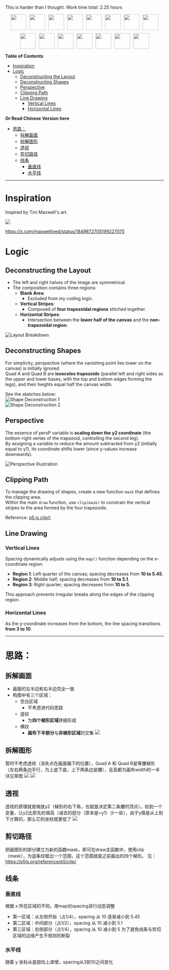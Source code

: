 This is harder than I thought. Work time total: 2.25 hours

<div style="display: flex; flex-wrap: wrap; justify-content: center; gap: 10px;">
  <img src="https://raw.githubusercontent.com/n3xta/image-hosting/main/img/attempt4.png" width="50px"/>
  <img src="https://raw.githubusercontent.com/n3xta/image-hosting/main/img/attempt6.png" width="50px"/>
  <img src="https://raw.githubusercontent.com/n3xta/image-hosting/main/img/attempt7.png" width="50px"/>
  <img src="https://raw.githubusercontent.com/n3xta/image-hosting/main/img/attempt8.png" width="50px"/>
  <img src="https://raw.githubusercontent.com/n3xta/image-hosting/main/img/attempt9.png" width="50px"/>
  <img src="https://raw.githubusercontent.com/n3xta/image-hosting/main/img/attempt10.png" width="50px"/>
  <img src="https://raw.githubusercontent.com/n3xta/image-hosting/main/img/attempt11.png" width="50px"/>
  <img src="https://raw.githubusercontent.com/n3xta/image-hosting/main/img/attempt12.png" width="50px"/>
  <img src="https://raw.githubusercontent.com/n3xta/image-hosting/main/img/attempt13.png" width="50px"/>
  <img src="https://raw.githubusercontent.com/n3xta/image-hosting/main/img/attempt14.png" width="50px"/>
  <img src="https://raw.githubusercontent.com/n3xta/image-hosting/main/img/attempt15.png" width="50px"/>
  <img src="https://raw.githubusercontent.com/n3xta/image-hosting/main/img/attempt16.png" width="50px"/>
  <img src="https://raw.githubusercontent.com/n3xta/image-hosting/main/img/attempt17.png" width="50px"/>
  <img src="https://raw.githubusercontent.com/n3xta/image-hosting/main/img/attempt18.png" width="50px"/>
  <img src="https://raw.githubusercontent.com/n3xta/image-hosting/main/img/attempt19.png" width="50px"/>
</div>

**Table of Contents**

- [Inspiration](#inspiration)
- [Logic](#logic)
   * [Deconstructing the Layout](#deconstructing-the-layout)
   * [Deconstructing Shapes](#deconstructing-shapes)
   * [Perspective](#perspective)
   * [Clipping Path](#clipping-path)
   * [Line Drawing](#line-drawing)
      + [Vertical Lines](#vertical-lines)
      + [Horizontal Lines](#horizontal-lines)


**Or Read Chinese Version here**
- [思路：](#)
   * [拆解画面](#-1)
   * [拆解图形](#-2)
   * [透视](#-3)
   * [剪切路径](#-4)
   * [线条](#-5)
      + [垂直线](#-6)
      + [水平线](#-7)

---

# Inspiration

Inspired by Tim Maxwell's art.

![](https://raw.githubusercontent.com/n3xta/image-hosting/main/img/202410251701092.png)

https://x.com/maxwellived/status/1849872705199227075

# Logic

## Deconstructing the Layout

- The left and right halves of the image are symmetrical.
- The composition contains three regions:
  - **Blank Area**:  
    - Excluded from my coding logic.
  - **Vertical Stripes**:  
    - Composed of **four trapezoidal regions** stitched together.
  - **Horizontal Stripes**:  
    - Intersection between the **lower half of the canvas** and the **non-trapezoidal region**.

![Layout Breakdown](https://raw.githubusercontent.com/n3xta/image-hosting/main/img/202410251924687.png)

## Deconstructing Shapes

For simplicity, perspective (where the vanishing point lies lower on the canvas) is initially ignored.  
Quad A and Quad B are **isosceles trapezoids** (parallel left and right sides as the upper and lower bases, with the top and bottom edges forming the legs), and their heights equal half the canvas width.

See the sketches below:  
![Shape Deconstruction 1](https://raw.githubusercontent.com/n3xta/image-hosting/main/img/202410251923062.png)  
![Shape Deconstruction 2](https://raw.githubusercontent.com/n3xta/image-hosting/main/img/202410251923893.png)

## Perspective

The essence of persP variable is **scaling down the y2 coordinate** (the bottom-right vertex of the trapezoid, controlling the second leg).  
By assigning a variable to reduce the amount subtracted from y2 (initially equal to y1), its coordinate shifts lower (since y-values increase downwards).

![Perspective Illustration](https://raw.githubusercontent.com/n3xta/image-hosting/main/img/202410251932861.png)

## Clipping Path

To manage the drawing of shapes, create a new function `mask` that defines the clipping area.  
Within the main `draw` function, use `clip(mask)` to constrain the vertical stripes to the area formed by the four trapezoids.

Reference: [p5.js clip()](https://p5js.org/reference/p5/clip/)

## Line Drawing

### Vertical Lines

Spacing dynamically adjusts using the `map()` function depending on the x-coordinate region:

- **Region 1**: Left quarter of the canvas; spacing decreases from **10 to 5.45**.
- **Region 2**: Middle half; spacing decreases from **10 to 5.1**.
- **Region 3**: Right quarter; spacing decreases from **10 to 5**.

This approach prevents irregular breaks along the edges of the clipping region.

### Horizontal Lines

As the y-coordinate increases from the bottom, the line spacing transitions **from 3 to 10**.

---

# 思路：

## 拆解画面

- 画面的左半边和右半边完全一致
- 构图中有三个区域：
  - 空白区域
    - 不考虑进代码思路
  - 竖纹
    - 为**四个梯形区域**拼接形成
  - 横纹
    - **画布下半部分**与**非梯形区域**的交集
![](https://raw.githubusercontent.com/n3xta/image-hosting/main/img/202410251924687.png)

## 拆解图形

暂时不考虑透视（消失点在画面偏下的位置），Quad A 和 Quad B是等腰梯形（左右两条边平行，为上底下底，上下两条边是腰），且高都为画布width的一半
详见草图
![](https://raw.githubusercontent.com/n3xta/image-hosting/main/img/202410251923062.png)
![](https://raw.githubusercontent.com/n3xta/image-hosting/main/img/202410251923893.png)

## 透视

透视的原理就是缩放y2（梯形的右下角，也就是决定第二条腰的顶点）。给到一个变量，让y2比原先的值高（减去的部分（原本是=y1）少一些），由于y值是从上到下计算的，那么它的坐标就更低了
![](https://raw.githubusercontent.com/n3xta/image-hosting/main/img/202410251932861.png)

## 剪切路径

把画图形的部分建立为新的函数mask，即可在draw主函数中，使用clip（mask），为竖条纹框出一个范围，这个范围就是之前画出的四个梯形。
见：https://p5js.org/reference/p5/clip/

## 线条

### 垂直线
根据 x 所在区域的不同，用map对spacing进行动态调整
- 第一区域：从左侧开始（占1/4），spacing 从 10 逐渐减小到 5.45
- 第二区域：中间部分（占1/2），spacing 从 10 减小到 5.1
- 第三区域：右侧部分（占1/4），spacing 从 10 减小到 5
为了避免线条与剪切区域的边缘产生不规则的断裂

### 水平线

随着 y 坐标从底部向上递增，spacing从3到10之间变化
